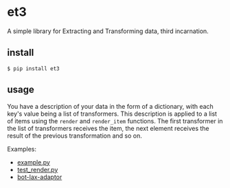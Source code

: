 # et3

A simple library for Extracting and Transforming data, third incarnation.

## install

    $ pip install et3

## usage

You have a description of your data in the form of a dictionary, with 
each key's value being a list of transformers. This description is
applied to a list of items using the `render` and `render_item` functions.
The first transformer in the list of transformers receives the item, the
next element receives the result of the previous transformation and so on.

Examples:

* [example.py](example.py)
* [test_render.py](et3/tests/test_render.py)
* [bot-lax-adaptor](https://github.com/elifesciences/bot-lax-adaptor/blob/develop/src/main.py)
